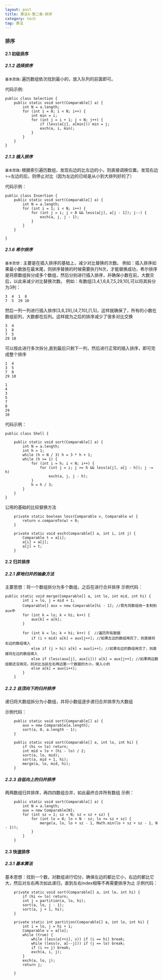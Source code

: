 ```yaml
---
layout: post
title: 算法4-第二章-排序
category: tech
tag: 算法
---
```



### 排序

#### 2.1 初级排序

##### 2.1.2 选择排序

`基本思路:`遍历数组依次找到最小的，放入队列的前面即可。

代码示例:
```
public class Selection {
    public static void sort(Comparable[] a) {
        int N = a.length;
        for (int i = 0; i < N; i++) {
            int min = i;
            for (int j = i + 1; j < N; j++) {
                if (less(a[j], a[min])) min = j;
                exch(a, i, min);
            }
        }
    }
}

```

##### 2.1.3 插入排序
`基本思路:`根据索引遍历数组，发现右边的比左边的小，则直接调换位置。发现右边>=左边的后，则停止对比（因为左边的已经是从小到大排列好的了）

代码示例：
```
public class Insertion {
    public static void sort(Comparable[] a) {
        int N = a.length;
        for (int i = 1; i < N; i++) {
            for (int j = i; j > 0 && less(a[j], a[j - 1]); j--) {
                exch(a, j, j - 1);
            }
        }
    }

}
```

##### 2.1.6 希尔排序
`基本思想：`主要是在插入排序的基础上，减少对比替换的次数。
例如：插入排序如果最小数放在最末尾，则排序替换的时候需要执行N次，才能替换成功，希尔排序是将原数组拆分成多个数组，然后分别进行插入排序，并确保小数在前，大数灾后，以此来减少对比替换次数。
例如：有数组[3,4,1,6,8,7,5,29,10],可以将其拆分为3列：
```
3  4  1  8
7  5  29 10
```
然后一列一列进行插入排序[3,8,29],[4,7,10],[1,5]，这样就确保了，所有的小数在数组前列，大数都在后列。这样就为之后的排序减少了很多对比交换
```
3  4
1  8
7  5
29 10
```
可以按此进行多次拆分,直到最后只剩下一列，然后进行正常的插入排序，即可完成整个排序
```
1  4
3  5
7  8
29 10
```
```
1
4
3
5
7
8
29
10
```

代码示例：
```
public class Shell {

    public static void sort(Comparable[] a) {
        int N = a.length;
        int h = 1;
        while (h < N / 3) h = 3 * h + 1;
        while (h >= 1) {
            for (int i = h; i < N; i++) {
                for (int j = i; j >= h && less(a[j], a[j - h]); j -= h)
                    exch(a, j, j - h);
            }
            h = h / 3;
        }
    }
}
```



公用的基础的比较替换方法
```
    private static boolean less(Comparable v, Comparable w) {
        return v.compareTo(w) < 0;
    }

    private static void exch(Comparable[] a, int i, int j) {
        Comparable t = a[i];
        a[i] = a[j];
        a[j] = t;
    }
```


#### 2.2 归并排序
##### 2.2.1 原地归并的抽象方法
主要思想：将一个数组拆分为多个数组，之后在进行合并排序
示例代码：
```
public static void merge(Comparable[] a, int lo, int mid, int hi) {
        int i = lo, j = mid + 1;
        Comparable[] aux = new Comparable[hi - 1]; //首先将数组统一复制到aux中
        for (int k = lo; k < hi; k++) {
            aux[k] = a[k];
        }

        for (int k = lo; k < hi; k++) {  //遍历所有数据
            if (i > mid) a[k] = aux[j++]; //如果左边的数组用完了，则直接将右边的数组填入
            else if (j > hi) a[k] = aux[i++]; //如果右边的数组用完了，则直接将左边的数组填入
            else if (less(aux[j], aux[i])) a[k] = aux[j++]; //如果两边数组都还没用完，则对比当前左右两边第一个数据的大小，填入小的
            else a[k] = aux[i++];
        }
    }
```

##### 2.2.2 自顶向下的归并排序
递归将大数组拆分为小数组，并将小数组逐步递归合并排序为大数组

示例代码：
```
    public static void sort(Comparable[] a) {
        aux = new Comparable[a.length];
        sort(a, 0, a.length - 1);
    }

    public static void sort(Comparable[] a, int lo, int hi) {
        if (hi <= lo) return;
        int mid = lo + (hi - lo) / 2;
        sort(a, lo, mid);
        sort(a, mid + 1, hi);
        merge(a, lo, mid, hi);
    }
```

##### 2.2.3 自低向上的归并排序
两两数组归并排序，再四四数组合并，如此最终合并所有数组
示例：
```
    public static void sort(Comparable[] a) {
        int N = a.length;
        aux = new Comparable[N];
        for (int sz = 1; sz < N; sz = sz + sz) {
            for (int lo = 0; lo < N - sz; lo += sz + sz) {
                merge(a, lo, lo + sz - 1, Math.min(lo + sz + sz - 1, N - 1));
            }
        }
    }
```


#### 2.3 快速排序
##### 2.3.1 基本算法
基本思想：找到一个数，对数组进行切分，确保左边的都比它小，右边的都比它大，然后对左右再次如此递归，直到左右index相等不再需要排序为止
示例代码：
```
    private static void sort(Comparable[] a, int lo, int hi) {
        if (hi <= lo) return;
        int j = partition(a, lo, hi);
        sort(a, lo, j - 1);
        sort(a, j + 1, hi);
    }

    private static int partition(Comparable[] a, int lo, int hi) {
        int i = lo, j = hi + 1;
        Comparable v = a[lo];
        while (true) {
            while (less(a[++i], v)) if (i == hi) break;
            while (less(v, a[--j])) if (j == lo) break;
            if (i >= j) break;
            exch(a, i, j);
        }
        exch(a, lo, j);
        return j;

    }
```